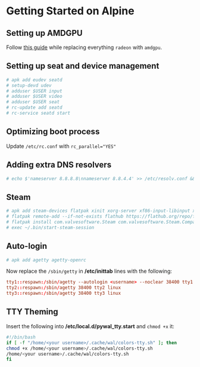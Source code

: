 # Getting Started on Alpine

## Setting up AMDGPU

Follow [this guide] while replacing everything `radeon` with `amdgpu`.

[this guide]: https://wiki.alpinelinux.org/wiki/Radeon_Video

## Setting up seat and device management

```sh
# apk add eudev seatd
# setup-devd udev
# adduser $USER input
# adduser $USER video
# adduser $USER seat
# rc-update add seatd
# rc-service seatd start
```

## Optimizing boot process

Update `/etc/rc.conf` with `rc_parallel="YES"`

## Adding extra DNS resolvers

```bash
# echo $'nameserver 8.8.8.8\nnameserver 8.8.4.4' >> /etc/resolv.conf && chattr +i /etc/resolv.conf
```

## Steam

```bash
# apk add steam-devices flatpak xinit xorg-server xf86-input-libinput xinit openbox
# flatpak remote-add --if-not-exists flathub https://flathub.org/repo/flathub.flatpakrepo
# flatpak install com.valvesoftware.Steam com.valvesoftware.Steam.CompatibilityTool.Proton-GE
# exec ~/.bin/start-steam-session
```

## Auto-login

```bash
# apk add agetty agetty-openrc
```

Now replace the `/sbin/getty` in **/etc/inittab** lines with the following:
```conf
tty1::respawn:/sbin/agetty --autologin <username> --noclear 38400 tty1 linux
tty2::respawn:/sbin/agetty 38400 tty2 linux
tty3::respawn:/sbin/agetty 38400 tty3 linux
```

## TTY Theming

Insert the following into **/etc/local.d/pywal_tty.start** and `chmod +x` it:
```bash
#!/bin/bash
if [ -f "/home/<your username>/.cache/wal/colors-tty.sh" ]; then
chmod +x /home/<your username>/.cache/wal/colors-tty.sh
/home/<your username>/.cache/wal/colors-tty.sh
fi
```

